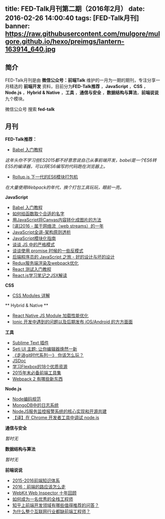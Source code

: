 title: FED-Talk月刊第二期（2016年2月）
date: 2016-02-26 14:00:40
tags: [FED-Talk月刊]
banner: https://raw.githubusercontent.com/mulgore/mulgore.github.io/hexo/preimgs/lantern-163914_640.jpg
---

## 简介

FED-Talk月刊是由 **微信公众号：前端Talk** 维护的一月为一期的期刊，专注分享一月精选的 **前端开发** 资料，目前分为**FED-Talk推荐** ，**JavaScript** ，**CSS** ，**Node.js** ，**Hybrid & Native** ，**工具** ，**通信与安全** ，**数据结构与算法**，**前端说说** 九个模块。

微信公众号 搜索 **fed-talk**

## 月刊

**FED-Talk推荐：**

- [Babel 入门教程](http://www.ruanyifeng.com/blog/2016/01/babel.html)

*这年头你不学习些ES2015都不好意思说自己从事前端开发，babel是一个ES6转ES5的编译器，可以将ES6编写的代码跑在浏览器上。*

- [Rollup.js 下一代的ES6模块打包机](https://segmentfault.com/a/1190000004499989)

*在大量使用Webpack的年代，换个打包工具玩玩，眼前一亮。*

**JavaScript**

- [Babel 入门教程](http://www.ruanyifeng.com/blog/2016/01/babel.html)
- [如何给函数取个合适的名字](http://www.jianshu.com/p/e864b4b5b8f6)
- [用JavaScript将Canvas内容转化成图片的方法](http://www.webhek.com/convert-canvas-image)
- [[译]2016 - 属于网络流（web streams）的一年](http://www.w3ctech.com/topic/1693)
- [JavaScript全讲-架构原则透析](http://mp.weixin.qq.com/s?__biz=MzAxNjQwNDY0MQ==&mid=403997163&idx=1&sn=d0e303ad9a927f398bacbec8e6c4e3a6&scene=0#wechat_redirect)
- [JavaScript模块化指南](http://drakeleung.github.io/blog/2016/02/07/JavaScript-Module-A-Beginner-Guide/)
- [谈谈 JS 中的严格模式](http://www.html-js.com/article/3443)
- [谈谈使用 promise 时候的一些反模式](http://efe.baidu.com/blog/promises-anti-pattern/)
- [后端程序员的 JavaScript 之旅 - 好的设计与坏的设计](http://lishaopeng.com/2016/01/16/js-good_bad/)
- [Redux服务端渲染及webpack优化](http://galen-yip.com/react/webpack/2016/02/14/redux-server-rendering-and-webpack-optimization/)
- [React 测试入门教程](http://www.ruanyifeng.com/blog/2016/02/react-testing-tutorial.html)
- [React.js学习笔记之JSX解读](https://segmentfault.com/a/1190000004470135)

**CSS**

- [CSS Modules 详解](http://www.html5dw.com/post?id=1298)

** Hybrid & Native **

- [React Native JS Module 加载性能优化](https://yq.aliyun.com/articles/3208)
- [Ionic 开发中遇到的问题以及后期发布 iOS/Android 的方方面面](http://blog.parryqiu.com/2015/11/22/ionic-development-issues/)

**工具**

- [Sublime Text 插件](http://chinagdg.org/2016/02/ttt1-sublime-plugins/)
- [Seti UI 主题: 让你编辑器焕然一新](http://chinagdg.org/2016/02/ttt2-seti-ui/)
- [《走进git时代系列一》 你该怎么玩？](https://yq.aliyun.com/articles/5843)
- [JSDoc](http://www.css88.com/doc/jsdoc/index.html)
- [学习Flexbox的18个优质资源](http://webres.wang/18-resources-to-learn-flexbox/)
- [2015年末必备前端工具集](http://zxc0328.github.io/2015/12/28/2015-javascript-tools/)
- [Webpack 2 有哪些新东西](http://mp.weixin.qq.com/s?__biz=MzIyMjE0ODQ0OQ==&mid=402764877&idx=1&sn=aa40a80bb1920a80fc187e8df99c4824#rd)

**Node.js**

- [Node编码规范](https://github.com/windyrobin/iFrame/blob/master/style.md)
- [MongoDB中的日志系统](https://yq.aliyun.com/articles/5528)
- [NodeJS服务监控报警系统的核心实现和开源共建](http://blogread.cn/it/article/7706?f=wb)
- [【译】在 Chrome 开发者工具中调试 node.js](https://github.com/sqrthree/sqrthree.github.io/issues/8)

**通信与安全**

*暂时无*

**数据结构与算法**

*暂时无*

**前端说说**

- [2015-2016前端知识体系](http://ouvens.github.io/frontend-resource/2016/01/26/front-end-learning-list.html)
- [2016：前端的路应该怎么走](http://zhuanlan.zhihu.com/haochuan/20550075)
- [WebKit Web Inspector 十年回顾](http://zhuanlan.zhihu.com/FrontendMagazine/20563971)
- [如何成为一名优秀的全栈工程师](http://www.jianshu.com/p/f0d134ed7fd0)
- [知乎上前端开发领域有哪些值得推荐的问答？](https://www.zhihu.com/question/20246142/answer/14470387)
- [为什么整个互联网行业都缺前端工程师？](http://zhuanlan.zhihu.com/FrontendMagazine/20598089)
